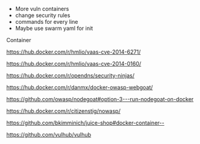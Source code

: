 - More vuln containers
- change security rules
- commands for every line
- Maybe use swarm yaml for init

Container

https://hub.docker.com/r/hmlio/vaas-cve-2014-6271/

https://hub.docker.com/r/hmlio/vaas-cve-2014-0160/

https://hub.docker.com/r/opendns/security-ninjas/

https://hub.docker.com/r/danmx/docker-owasp-webgoat/

https://github.com/owasp/nodegoat#option-3---run-nodegoat-on-docker

https://hub.docker.com/r/citizenstig/nowasp/

https://github.com/bkimminich/juice-shop#docker-container--

https://github.com/vulhub/vulhub
